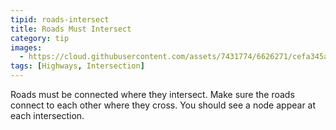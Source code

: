 ```yaml
---
tipid: roads-intersect
title: Roads Must Intersect
category: tip
images:
  - https://cloud.githubusercontent.com/assets/7431774/6626271/cefa345a-c8cb-11e4-8704-00197078a9e2.png
tags: [Highways, Intersection]
---
```


Roads must be connected where they intersect. Make sure the roads connect to each other where they cross. You should see a node appear at each intersection.
